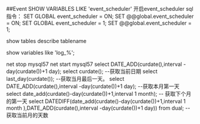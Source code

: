 ##Event
SHOW VARIABLES LIKE 'event_scheduler'
开启event_scheduler sql指令：
SET GLOBAL event_scheduler = ON;
SET @@global.event_scheduler = ON;
SET GLOBAL event_scheduler = 1;
SET @@global.event_scheduler = 1;

show tables
describe tablename

show variables like 'log_%';

net stop mysql57
net start mysql57
select DATE_ADD(curdate(),interval -day(curdate())+1 day);
select curdate();                       --获取当前日期
select last_day(curdate());                    --获取当月最后一天。
select DATE_ADD(curdate(),interval -day(curdate())+1 day);   --获取本月第一天
select date_add(curdate()-day(curdate())+1,interval 1 month); -- 获取下个月的第一天
select DATEDIFF(date_add(curdate()-day(curdate())+1,interval 1 month ),DATE_ADD(curdate(),interval -day(curdate())+1 day)) from dual; --获取当前月的天数